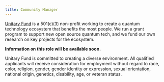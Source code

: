 ```yaml
---
title: Community Manager
---
```


[Unitary Fund](https://unitary.fund/) is a 501(c)(3) non-profit working to create a quantum technology ecosystem that benefits the most people. We run a grant program to support new open source quantum tech, and we fund our own research on key projects for the ecosystem.

**Information on this role will be available soon.**
<!-- **Applications are closed at this time.** -->

<!-- We currently have no open positions for which to hire. However, check back here for when positions become available! -->


Unitary Fund is committed to creating a diverse environment. All qualified applicants will receive consideration for employment without regard to race, color, religion, gender, gender identity or expression, sexual orientation, national origin, genetics, disability, age, or veteran status.

